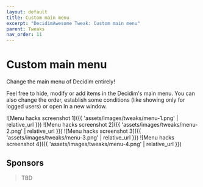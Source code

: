 ```yaml
---
layout: default
title: Custom main menu
excerpt: "DecidimAwesome Tweak: Custom main menu"
parent: Tweaks
nav_order: 11
---
```


# Custom main menu

Change the main menu of Decidim entirely!

Feel free to hide, modify or add items in the Decidim's main menu. You can also change the order, establish some conditions (like showing only for logged users) or open in a new window.

![Menu hacks screenshot 1]({{ 'assets/images/tweaks/menu-1.png' | relative_url }})
![Menu hacks screenshot 2]({{ 'assets/images/tweaks/menu-2.png' | relative_url }})
![Menu hacks screenshot 3]({{ 'assets/images/tweaks/menu-3.png' | relative_url }})
![Menu hacks screenshot 4]({{ 'assets/images/tweaks/menu-4.png' | relative_url }})

## Sponsors

> TBD
